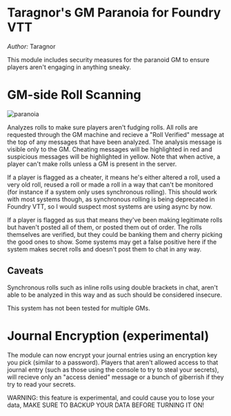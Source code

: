 # Taragnor's GM Paranoia for Foundry VTT


*Author:* Taragnor

This module includes security measures for the paranoid GM to ensure players aren't engaging in anything sneaky. 


# GM-side Roll Scanning
![paranoia](https://user-images.githubusercontent.com/31339311/151412578-c83d38f3-0948-4624-b17e-d2793505231d.jpg)

Analyzes rolls to make sure players aren't fudging rolls. All rolls are requested through the GM machine and recieve a "Roll Verified" message at the top of any messages that have been analyzed. The analysis message is visible only to the GM. Cheating messages will be highlighted in red and suspicious messages will be highlighted in yellow. Note that when active, a player can't make rolls unless a GM is present in the server.  

If a player is flagged as a cheater, it means he's either altered a roll, used a very old roll, reused a roll or made a roll in a way that can't be monitored (for instance if a system only uses synchronous rolling). This should work with most systems though, as synchronous rolling is being deprecated in Foundry VTT,
so I would suspect most systems are using async by now. 

If a player is flagged as sus that means they've been making legitimate rolls but haven't posted all of them, or posted them out of order. 
The rolls themselves are verified, but they could be banking them and cherry picking the good ones to show. Some systems may get a false positive here if the system makes secret rolls and doesn't post them to chat in any way. 

## Caveats
Synchronous rolls such as inline rolls using double brackets in chat, aren't able to be analyzed in this way and as such should be considered insecure. 

This system has not been tested for multiple GMs. 

# Journal Encryption (experimental) #
The module can now encrypt your journal entries using an encryption key you pick (similar to a password). Players that aren't allowed access to that journal entry (such as those using the console to try to steal your secrets), will recieve only an "access denied" message or a bunch of giberrish if they try to read your secrets. 

WARNING: this feature is experimental, and could cause you to lose your data, MAKE SURE TO BACKUP YOUR DATA BEFORE TURNING IT ON!

